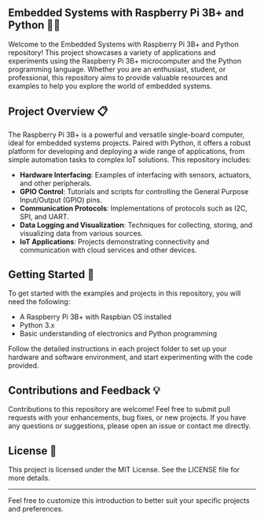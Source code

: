 ## Embedded Systems with Raspberry Pi 3B+ and Python 🐍🔧

Welcome to the Embedded Systems with Raspberry Pi 3B+ and Python repository! This project showcases a variety of applications and experiments using the Raspberry Pi 3B+ microcomputer and the Python programming language. Whether you are an enthusiast, student, or professional, this repository aims to provide valuable resources and examples to help you explore the world of embedded systems.

## Project Overview 📋

The Raspberry Pi 3B+ is a powerful and versatile single-board computer, ideal for embedded systems projects. Paired with Python, it offers a robust platform for developing and deploying a wide range of applications, from simple automation tasks to complex IoT solutions. This repository includes:

- **Hardware Interfacing**: Examples of interfacing with sensors, actuators, and other peripherals.
- **GPIO Control**: Tutorials and scripts for controlling the General Purpose Input/Output (GPIO) pins.
- **Communication Protocols**: Implementations of protocols such as I2C, SPI, and UART.
- **Data Logging and Visualization**: Techniques for collecting, storing, and visualizing data from various sources.
- **IoT Applications**: Projects demonstrating connectivity and communication with cloud services and other devices.

## Getting Started 🚀

To get started with the examples and projects in this repository, you will need the following:

- A Raspberry Pi 3B+ with Raspbian OS installed
- Python 3.x
- Basic understanding of electronics and Python programming

Follow the detailed instructions in each project folder to set up your hardware and software environment, and start experimenting with the code provided.

## Contributions and Feedback 💡

Contributions to this repository are welcome! Feel free to submit pull requests with your enhancements, bug fixes, or new projects. If you have any questions or suggestions, please open an issue or contact me directly.

## License 📜

This project is licensed under the MIT License. See the LICENSE file for more details.

---

Feel free to customize this introduction to better suit your specific projects and preferences.

